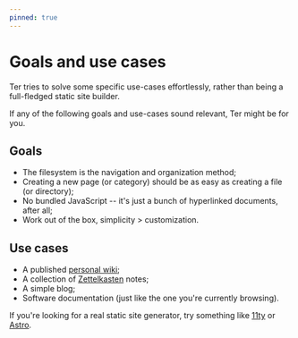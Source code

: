 ```yaml
---
pinned: true
---
```


# Goals and use cases

Ter tries to solve some specific use-cases effortlessly, rather than being a
full-fledged static site builder.

If any of the following goals and use-cases sound relevant, Ter might be for
you.

## Goals

- The filesystem is the navigation and organization method;
- Creating a new page (or category) should be as easy as creating a file (or
  directory);
- No bundled JavaScript -- it's just a bunch of hyperlinked documents, after
  all;
- Work out of the box, simplicity > customization.

## Use cases

- A published [personal wiki](https://en.wikipedia.org/wiki/Personal_wiki);
- A collection of [Zettelkasten](./zettelkasten.md) notes;
- A simple blog;
- Software documentation (just like the one you're currently browsing).

If you're looking for a real static site generator, try something like
[11ty](https://www.11ty.dev/) or [Astro](https://astro.build/).
